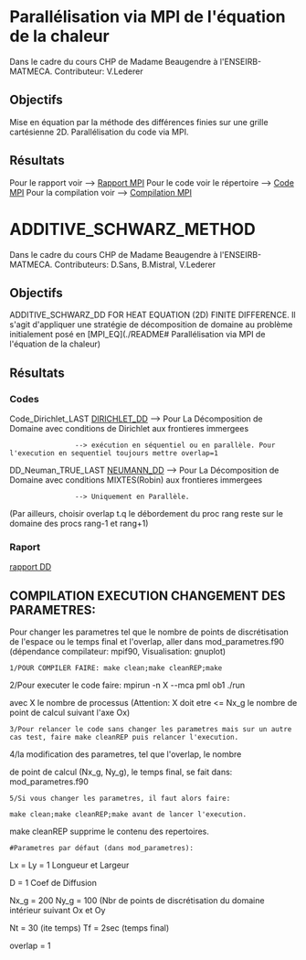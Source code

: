 # Parallélisation via MPI de l'équation de la chaleur
Dans le cadre du cours CHP de Madame Beaugendre à l'ENSEIRB-MATMECA.
Contributeur: V.Lederer

## Objectifs
Mise en équation par la méthode des différences finies sur une grille cartésienne 2D.
Parallélisation du code via MPI.
## Résultats
Pour le rapport voir --> [Rapport MPI](./MPI_EQ_CHALEUR.pdf)
Pour le code voir le répertoire --> [Code MPI](./MPI_EQ_CHALEUR)
Pour la compilation voir --> [Compilation MPI](./MPI_EQ_CHALEUR/README)

# ADDITIVE_SCHWARZ_METHOD
Dans le cadre du cours CHP de Madame Beaugendre à l'ENSEIRB-MATMECA.
Contributeurs: D.Sans, B.Mistral, V.Lederer

## Objectifs
ADDITIVE_SCHWARZ_DD FOR HEAT EQUATION (2D) FINITE DIFFERENCE. Il s'agit d'appliquer une stratégie de 
décomposition de domaine au problème initialement posé en [MPI_EQ](./README# Parallélisation via MPI de l'équation de la chaleur)

## Résultats
### Codes
Code_Dirichlet_LAST [DIRICHLET_DD](./Code_Dirichlet_LAST) --> Pour La Décomposition de Domaine avec conditions de Dirichlet aux frontieres immergees

                    --> exécution en séquentiel ou en parallèle. Pour l'execution en sequentiel toujours mettre overlap=1
                    
DD_Neuman_TRUE_LAST [NEUMANN_DD](./DD_Neuman_TRUE_LAST) --> Pour La Décomposition de Domaine avec conditions MIXTES(Robin) aux frontieres immergees

                    --> Uniquement en Parallèle.
                    
(Par ailleurs, choisir overlap t.q le débordement du proc rang reste sur le domaine des procs rang-1 et rang+1)
### Raport
[rapport DD](./Projet_D_composition_Domaine(1).pdf)

## COMPILATION EXECUTION CHANGEMENT DES PARAMETRES:

 Pour changer les parametres tel que le nombre de points de discrétisation de l'espace
 ou le temps final et l'overlap, aller dans mod_parametres.f90
 (dépendance compilateur: mpif90, Visualisation: gnuplot)
 
    1/POUR COMPILER FAIRE: make clean;make cleanREP;make

2/Pour executer le code faire: mpirun -n X --mca pml ob1 ./run

avec X le nombre de processus (Attention: X doit etre <= Nx_g le nombre de point de calcul suivant l'axe Ox)

    3/Pour relancer le code sans changer les parametres mais sur un autre
    cas test, faire make cleanREP puis relancer l'execution.

4/la modification des parametres, tel que l'overlap, le nombre

de point de calcul (Nx_g, Ny_g), le temps final, se fait dans:
mod_parametres.f90

    5/Si vous changer les parametres, il faut alors faire:

    make clean;make cleanREP;make avant de lancer l'execution.

make cleanREP supprime le contenu des repertoires.

    #Parametres par défaut (dans mod_parametres):

Lx = Ly = 1   Longueur et Largeur

D = 1   Coef de Diffusion

Nx_g = 200  Ny_g = 100  (Nbr de points de discrétisation du domaine intérieur suivant Ox et Oy

Nt = 30 (ite temps) Tf = 2sec (temps final)

overlap = 1
